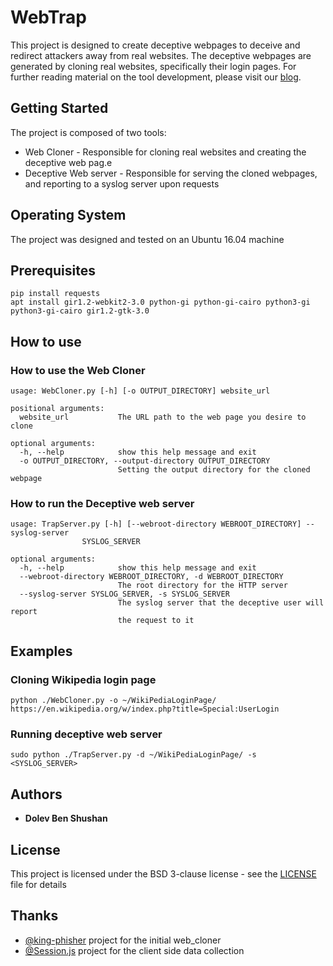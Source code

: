 # WebTrap
This project is designed to create deceptive webpages to deceive and redirect attackers away from real websites.
The deceptive webpages are generated by cloning real websites, specifically their login pages.
For further reading material on the tool development, please visit our [blog](https://blog.illusivenetworks.com/phishing-the-phishers-using-attackers-own-tools-to-combat-apt-style-attacks).

## Getting Started
The project is composed of two tools:
* Web Cloner - Responsible for cloning real websites and creating the deceptive web pag.e
* Deceptive Web server - Responsible for serving the cloned webpages, and reporting to a syslog server upon requests

## Operating System
The project was designed and tested on an Ubuntu 16.04 machine

## Prerequisites
```
pip install requests
apt install gir1.2-webkit2-3.0 python-gi python-gi-cairo python3-gi python3-gi-cairo gir1.2-gtk-3.0
```

## How to use
### How to use the Web Cloner
```
usage: WebCloner.py [-h] [-o OUTPUT_DIRECTORY] website_url

positional arguments:
  website_url           The URL path to the web page you desire to clone

optional arguments:
  -h, --help            show this help message and exit
  -o OUTPUT_DIRECTORY, --output-directory OUTPUT_DIRECTORY
                        Setting the output directory for the cloned webpage
```
### How to run the Deceptive web server
```
usage: TrapServer.py [-h] [--webroot-directory WEBROOT_DIRECTORY] --syslog-server
                SYSLOG_SERVER

optional arguments:
  -h, --help            show this help message and exit
  --webroot-directory WEBROOT_DIRECTORY, -d WEBROOT_DIRECTORY
                        The root directory for the HTTP server
  --syslog-server SYSLOG_SERVER, -s SYSLOG_SERVER
                        The syslog server that the deceptive user will report
                        the request to it
```
## Examples
### Cloning Wikipedia login page
```
python ./WebCloner.py -o ~/WikiPediaLoginPage/ https://en.wikipedia.org/w/index.php?title=Special:UserLogin
```
### Running deceptive web server
```
sudo python ./TrapServer.py -d ~/WikiPediaLoginPage/ -s <SYSLOG_SERVER>
```
## Authors

* **Dolev Ben Shushan**

## License

This project is licensed under the  BSD 3-clause license - see the [LICENSE](LICENSE) file for details

## Thanks

* [@king-phisher](https://github.com/securestate/king-phisher) project for the initial web_cloner
* [@Session.js](https://github.com/codejoust/session.js) project for the client side data collection
